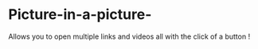 # Picture-in-a-picture-
Allows you to open multiple links and videos all with the click of a button !
